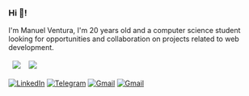 ### Hi 👋!
I'm Manuel Ventura, I'm 20 years old and a computer science student <br> looking for opportunities and collaboration on projects related to web development.


<table width="100%">
  <thead>
    <td><img src="https://github-readme-stats.vercel.app/api?username=Manuel-AC-Ventura&show_icons=true&theme=radical"></td>
    <td><img src="https://github-readme-stats.vercel.app/api/top-langs/?username=Manuel-AC-Ventura&layout=compact&theme=radical"></td>
  </head>
</table>


<a href="https://www.linkedin.com/in/manuel-ac-ventura/"><img src="https://img.shields.io/badge/LinkedIn-0077B5?style=for-the-badge&logo=linkedin&logoColor=white" alt="LinkedIn"></a>
<a href=""><img src="https://img.shields.io/badge/Telegram-2CA5E0?style=for-the-badge&logo=telegram&logoColor=white" alt="Telegram"></a>
<a href="mailto:nelo.manuel.790@gmail.com"><img src="https://img.shields.io/badge/Gmail-D14836?style=for-the-badge&logo=gmail&logoColor=white" alt="Gmail"></a>
<a href=""><img src="https://img.shields.io/badge/Gmail-D14836?style=for-the-badge&logo=gmail&logoColor=white" alt="Gmail"></a>
